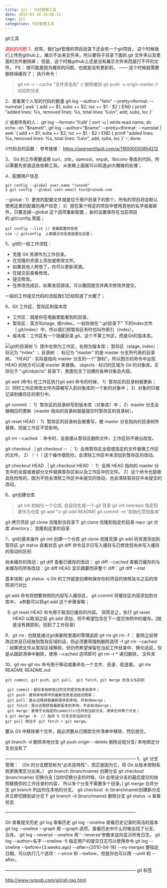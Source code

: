 ```yaml
---
title: git ~ 代码管理工具
date: 2019-03-10 19:06:11
tags: git
categories: 代码管理工具
---
```


git工具

<font color=red>遇到的问题 </font>
1、经常，我们git管理的项目目录下还会有一个git项目， 这个时候我们上传到github上，展示不出来文件夹，所以要将子目录下面的.git 文件夹以及里面的文件删除掉； 但是，这个时候github上还是没有展示文件夹而是打不开的文件。
PS： 很可能是因为缓存的问题，也就是没有更新到，
—— 这个时候就需要删除掉缓存了；
执行命令：
>git rm -r --cache "文件夹名称"  // 删除缓存
>git push -u origin master // 对应的分支


2、查看某个人写的代码的数量
git log --author="felix" --pretty=tformat: --numstat | awk '{ add += $1; subs += $2; loc += $1 - $2 } END { printf "added lines: %s, removed lines: %s, total lines: %s\n", add, subs, loc }'

// 或者所有的人：
 git log --format='%aN' | sort -u | while read name; do echo -en "$name\t"; git log --author="$name" --pretty=tformat: --numstat | awk '{ add += $1; subs += $2; loc += $1 - $2 } END { printf "added lines: %s, removed lines: %s, total lines: %s\n", add, subs, loc }' -; done 

 //代码总的函数：
参考链接： https://segmentfault.com/a/119000000854212

3、
Git 的工作需要调用 curl，zlib，openssl，expat，libiconv 等库的代码，所以需要先安装这些依赖工具。
从依赖上面就可以知道git大概做的处理；

4、配置用户信息
```
git config --global user.name "runoob"
$ git config --global user.email test@runoob.com
```
--global : 
1）更改的配置文件就是位于用户目录下的那个，所有的项目将会默认使用这里的配置的用户信息；
2）想在某个特定的项目中使用其他的名字或者邮件，只要去掉--global 这个选项重新配置 ，新的设置保存在当前项目的.git/config 里面；


```
git config --list // 查看配置的信息
vim ~/.gitconfig  上面展示的信息就是在这里；
```

5、git的一般工作流程：
* 克隆 Git 资源作为工作目录。
* 在克隆的资源上添加或修改文件。
* 如果其他人修改了，你可以更新资源。
* 在提交前查看修改。
* 提交修改。
* 在修改完成后，如果发现错误，可以撤回提交并再次修改并提交。

一般的工作提交代码的流程我们已经知道了大概了；

6、Git 工作区、暂存区和版本库
* 工作区：就是你在电脑里能看到的目录。
* 暂存区：英文叫stage, 或index。一般存放在 ".git目录下" 下的index文件（.git/index）中，所以我们把暂存区有时也叫作索引（index）。
* 版本库：工作区有一个隐藏目录.git，这个不算工作区，而是Git的版本库。

![git的目录树](../../../../asset/Snip20190318_1.png)
1）图中左侧为工作区，右侧为版本库；
暂存区（stage, index）：标记为 "index" ；
目录树 ： 标记为 "master" 的是 master 分支所代表的目录树。
"HEAD" : 实际是指向 master 分支的一个"游标"。所以图示的命令中出现 HEAD 的地方可以用 master 来替换。
objects : 标识的区域为 Git 的对象库，实际位于 ".git/objects" 目录下，里面包含了创建的各种对象及内容。

git add (命令):在工作区执行git add  命令的时候， 
1）暂存区的目录树被更新；
2）同时工作区修改文件内容被写入到对象库的一个新的对象中；
3）对象的ID被记录到缓存区的索引中。

git commit ：
1）暂存区的目录树写到版本库（对象库）中；
2）master 分支会做相应的更新（master 指向的目录树就是提交时暂存区的目录树）。

git reset HEAD：
1）暂存区的目录树会被重写，被 master 分支指向的目录树所替换，但是工作区不受影响。

git rm --cached <file> ：命令时，会直接从暂存区删除文件，工作区则不做出改变。

git checkout . | git checkout -- <file>：
1）会用暂存区全部或指定的文件替换工作区的文件。
2）！！！这个操作很危险，会清除工作区中未添加到暂存区的改动。

git checkout HEAD . | git checkout HEAD <file>：
1）会用 HEAD 指向的 master 分支中的全部或者部分文件替换暂存区和以及工作区中的文件。
2）这个命令也是极具危险性的，因为不但会清除工作区中未提交的改动，也会清除暂存区中未提交的改动。

6、git创建仓库
>git init 初始化一个仓库, 会自动生成一个.git 目录
git init newrepo 指定目录作为仓库
git add *.c
git add README
git commit -m '初始化项目版本'

git 拷贝项目
git clone <repo>  克隆到当目录下
git clone <repo> <directory>  克隆到指定的目录 repo :git 仓库 directory： 克隆到这里的目录

7、git的基本操作
git init  创建一个仓库
git clone 克隆资源
git add 将资源添加到暂存区
git status 查看状态
git diff 命令显示已写入缓存与已修改但尚未写入缓存的改动的区别

尚未缓存的改动：git diff
查看已缓存的改动： git diff --cached
查看已缓存的与未缓存的所有改动：git diff HEAD
显示摘要而非整个 diff：git diff --stat

基本快照: git status -s 
Git 的工作就是创建和保存你的项目的快照及与之后的快照进行对比

git add 命令将想要快照的内容写入缓存区， 
git commit 将缓存区内容添加到仓库中。 a参数可以将git add 这个步骤省略；

8. git reset HEAD 命令用于取消已缓存的内容。
简而言之，执行 git reset HEAD 以取消之前 git add 添加，但不希望包含在下一提交快照中的缓存。[就是没有跟踪到，回到了工作目录]

9、git rm : 也就是通过git来删除里面的管理追踪
git rm <file>
git rm -f <file>  ： 删除之前修改过并且已经放到暂存区域的话，则必须要用强制删除选项 -f
git rm --cached <file>  ：如果把文件从暂存区域移除，但仍然希望保留在当前工作目录中，换句话说，仅是从跟踪清单中删除，使用 --cached 选项即可
git rm –r * 递归删除， 文件夹

10、git mv
git mv 命令用于移动或重命名一个文件、目录、软连接。
git mv README  README.md

```
git commit、git push、git pull、 git fetch、git merge 的含义与区别

 git commit：是将本地修改过的文件提交到本地库中；
 git push：是将本地库中的最新信息发送给远程库；
 git pull：是从远程获取最新版本到本地，并自动merge；
 git fetch：是从远程获取最新版本到本地，不会自动merge；
 git merge：是用于从指定的commit(s)合并到当前分支，用来合并两个分支；
$ git merge -b  // 指将 b 分支合到当前分支
git pull 相当于 git fetch + git merge。
```

要从 Git 中移除某个文件，就必须要从已跟踪文件清单中移除，然后提交。


git branch -d <BranchName> 删除本地分支
git push origin --delete <BranchName> 删除远程分支/ 本地绑定分支也没有了


——————————————————————————————
1、git 分支管理：
（Git 的分支模型称为"必杀技特性"，而正是因为它，将 Git 从版本控制系统家族里区分出来。）
git branch (branchname) 创建分支
git checkout (branchname) 切换分支
[当你切换分支的时候，Git 会用该分支的最后提交的快照替换你的工作目录的内容， 所以多个分支不需要多个目录。]
git merge 合并分支
git branch 列出你在本地的分支。
git checkout -b (branchname)创建新分支并立即切换到该分支下
git branch -d (branchname) 删除分支
git status -s 查看状态

——————————————————————————————

Git 查看提交历史
git log 查看历史
git log --oneline  查看历史记录的简洁的版本
git log --oneline --graph 用 --graph 选项，查看历史中什么时候出现了分支、合并。
git log --reverse --oneline  用 '--reverse'参数来逆向显示所有日志。
 git log --author=名字 --oneline -5  指定用户的提交日志可以使用命令
 git log --oneline --before={3.weeks.ago} --after={2010-04-18} --no-merges 要指定日期，可以执行几个选项：--since 和 --before，但是你也可以用 --until 和 --after。

——————————————————————————————
git 标签




http://www.runoob.com/git/git-tag.html





